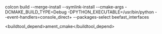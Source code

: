 colcon build --merge-install --symlink-install --cmake-args -DCMAKE_BUILD_TYPE=Debug -DPYTHON_EXECUTABLE=/usr/bin/python --event-handlers=console_direct+   --packages-select beefast_interfaces

  <buildtool_depend>ament_cmake</buildtool_depend>